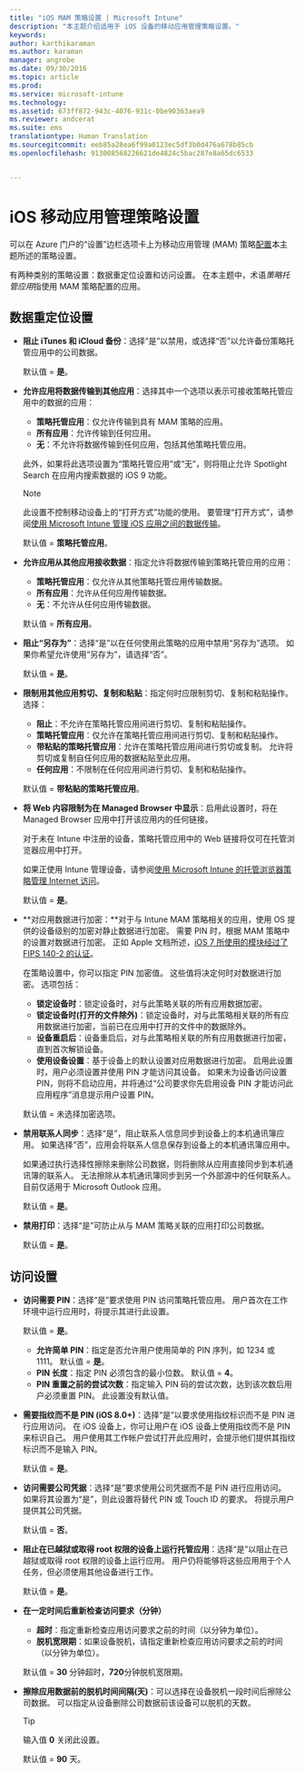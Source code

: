 ```yaml
---
title: "iOS MAM 策略设置 | Microsoft Intune"
description: "本主题介绍适用于 iOS 设备的移动应用管理策略设置。"
keywords: 
author: karthikaraman
ms.author: karaman
manager: angrobe
ms.date: 09/30/2016
ms.topic: article
ms.prod: 
ms.service: microsoft-intune
ms.technology: 
ms.assetid: 673ff872-943c-4076-931c-0be90363aea9
ms.reviewer: andcerat
ms.suite: ems
translationtype: Human Translation
ms.sourcegitcommit: eeb85a28ea6f99a0123ec5df3b0d476a678b85cb
ms.openlocfilehash: 913008568226621de4824c5bac287e8a65dc6533


---
```


#  <a name="ios-mobile-app-management-policy-settings"></a>iOS 移动应用管理策略设置
可以在 Azure 门户的“设置”边栏选项卡上为移动应用管理 (MAM) 策略[配置](create-and-deploy-mobile-app-management-policies-with-microsoft-intune.md)本主题所述的策略设置。

有两种类别的策略设置：数据重定位设置和访问设置。 在本主题中，术语*策略托管应用*指使用 MAM 策略配置的应用。

##  <a name="data-relocation-settings"></a>数据重定位设置

- **阻止 iTunes 和 iCloud 备份**：选择“是”以禁用，或选择“否”以允许备份策略托管应用中的公司数据。

  默认值 = **是**。

- **允许应用将数据传输到其他应用**：选择其中一个选项以表示可接收策略托管应用中的数据的应用：
  - **策略托管应用**：仅允许传输到具有 MAM 策略的应用。
  - **所有应用**：允许传输到任何应用。
  - **无**：不允许将数据传输到任何应用，包括其他策略托管应用。

  此外，如果将此选项设置为“策略托管应用”或“无”，则将阻止允许 Spotlight Search 在应用内搜索数据的 iOS 9 功能。

  >[!NOTE]
  >此设置不控制移动设备上的“打开方式”功能的使用。 要管理“打开方式”，请参阅[使用 Microsoft Intune 管理 iOS 应用之间的数据传输](manage-data-transfer-between-ios-apps-with-microsoft-intune.md)。

  默认值 = **策略托管应用**。

- **允许应用从其他应用接收数据**：指定允许将数据传输到策略托管应用的应用：
  -  **策略托管应用**：仅允许从其他策略托管应用传输数据。
  -  **所有应用**：允许从任何应用传输数据。
  -  **无**：不允许从任何应用传输数据。

  默认值 = **所有应用**。

- **阻止“另存为”**：选择“是”以在任何使用此策略的应用中禁用“另存为”选项。 如果你希望允许使用“另存为”，请选择“否”。

  默认值 = **是**。

- **限制用其他应用剪切、复制和粘贴**：指定何时应限制剪切、复制和粘贴操作。 选择：
  -   **阻止**：不允许在策略托管应用间进行剪切、复制和粘贴操作。
  -   **策略托管应用**：仅允许在策略托管应用间进行剪切、复制和粘贴操作。
  -   **带粘贴的策略托管应用**：允许在策略托管应用间进行剪切或复制。 允许将剪切或复制自任何应用的数据粘贴至此应用。
  - **任何应用**：不限制在任何应用间进行剪切、复制和粘贴操作。

  默认值 = **带粘贴的策略托管应用**。

- **将 Web 内容限制为在 Managed Browser 中显示**：启用此设置时，将在 Managed Browser 应用中打开该应用内的任何链接。

  对于未在 Intune 中注册的设备，策略托管应用中的 Web 链接将仅可在托管浏览器应用中打开。

  如果正使用 Intune 管理设备，请参阅[使用 Microsoft Intune 的托管浏览器策略管理 Internet 访问](manage-internet-access-using-managed-browser-policies.md)。

  默认值 = **是**。

- **对应用数据进行加密：**对于与 Intune MAM 策略相关的应用，使用 OS 提供的设备级别的加密对静止数据进行加密。 需要 PIN 时，根据 MAM 策略中的设置对数据进行加密。 正如 Apple 文档所述，[iOS 7 所使用的模块经过了 FIPS 140-2 的认证](http://support.apple.com/en-us/HT202739)。

  在策略设置中，你可以指定 PIN 加密值。 这些值将决定何时对数据进行加密。 选项包括：
  -   **锁定设备时**：锁定设备时，对与此策略关联的所有应用数据加密。
  -   **锁定设备时(打开的文件除外)**：锁定设备时，对与此策略相关联的所有应用数据进行加密，当前已在应用中打开的文件中的数据除外。
  -   **设备重启后**：设备重启后，对与此策略相关联的所有应用数据进行加密，直到首次解锁设备。
  -   **使用设备设置**：基于设备上的默认设置对应用数据进行加密。
  启用此设置时，用户必须设置并使用 PIN 才能访问其设备。  如果未为设备访问设置 PIN，则将不启动应用，并将通过“公司要求你先启用设备 PIN 才能访问此应用程序”消息提示用户设置 PIN。

  默认值 = 未选择加密选项。
- **禁用联系人同步**：选择“是”，阻止联系人信息同步到设备上的本机通讯簿应用。 如果选择“否”，应用会将联系人信息保存到设备上的本机通讯簿应用中。

  如果通过执行选择性擦除来删除公司数据，则将删除从应用直接同步到本机通讯簿的联系人。 无法擦除从本机通讯簿同步到另一个外部源中的任何联系人。 目前仅适用于 Microsoft Outlook 应用。

  默认值 = **是**。

- **禁用打印**：选择“是”可防止从与 MAM 策略关联的应用打印公司数据。

    默认值 = **是**。

##  <a name="access-settings"></a>访问设置

- **访问需要 PIN**：选择“是”要求使用 PIN 访问策略托管应用。 用户首次在工作环境中运行应用时，将提示其进行此设置。

  默认值 = **是**。
    -  **允许简单 PIN**：指定是否允许用户使用简单的 PIN 序列，如 1234 或 1111。 默认值 = **是**。
    - **PIN 长度**：指定 PIN 必须包含的最小位数。 默认值 = **4**。
    - **PIN 重置之前的尝试次数**：指定输入 PIN 码的尝试次数，达到该次数后用户必须重置 PIN。 此设置没有默认值。

- **需要指纹而不是 PIN (iOS 8.0+)**：选择“是”以要求使用指纹标识而不是 PIN 进行应用访问。
在 iOS 设备上，你可让用户在 iOS 设备上使用指纹而不是 PIN 来标识自己。 用户使用其工作帐户尝试打开此应用时，会提示他们提供其指纹标识而不是输入 PIN。

  默认值 = **是**。
- **访问需要公司凭据**：选择“是”要求使用公司凭据而不是 PIN 进行应用访问。 如果将其设置为“是”，则此设置将替代 PIN 或 Touch ID 的要求。 将提示用户提供其公司凭据。

  默认值 = **否**。
- **阻止在已越狱或取得 root 权限的设备上运行托管应用**：选择“是”以阻止在已越狱或取得 root 权限的设备上运行应用。 用户仍将能够将这些应用用于个人任务，但必须使用其他设备进行工作。

  默认值 = **是**。
- **在一定时间后重新检查访问要求（分钟）**
  -   **超时**：指定重新检查应用访问要求之前的时间（以分钟为单位）。
  -   **脱机宽限期**：如果设备脱机，请指定重新检查应用访问要求之前的时间（以分钟为单位）。

  默认值 = **30** 分钟超时，**720**分钟脱机宽限期。
- **擦除应用数据前的脱机时间间隔(天)**：可以选择在设备脱机一段时间后擦除公司数据。 可以指定从设备删除公司数据前该设备可以脱机的天数。

  >[!TIP]
  >输入值 **0** 关闭此设置。

  默认值 = **90** 天。



<!--HONumber=Oct16_HO5-->


